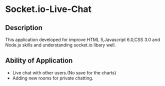 # Socket.io-Live-Chat
##  Description
 This application developed for improve HTML 5,Javascript 6.0,CSS 3.0 and Node.js skills and understanding socket.io libary well.
##  Ability of Application 
- Live chat with other users.(No save for the charts)
- Adding new rooms for private chatting.
